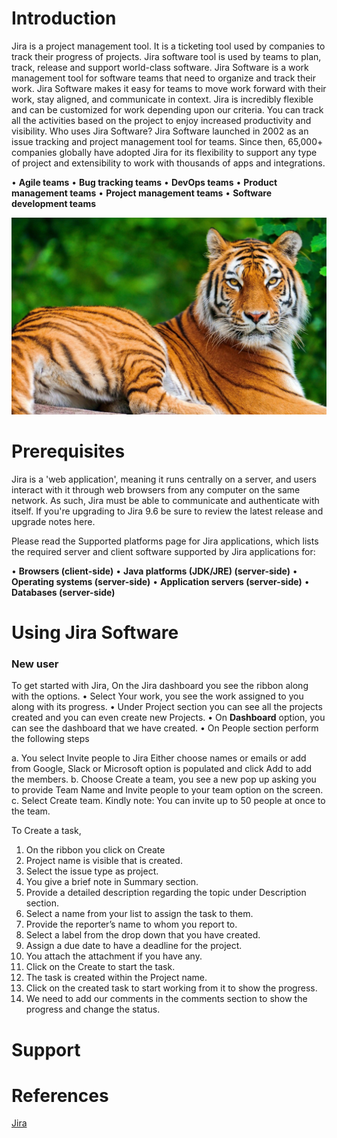 # Introduction

Jira is a project management tool. It is a ticketing tool used by companies to track their progress of projects. Jira software tool is used by teams to plan, track, release and support world-class software. Jira Software is a work management tool for software teams that need to organize and track their work. Jira Software makes it easy for teams to move work forward with their work, stay aligned, and communicate in context. Jira is incredibly flexible and can be customized for work depending upon our criteria. You can track all the activities based on the project to enjoy increased productivity and visibility. 
Who uses Jira Software?
Jira Software launched in 2002 as an issue tracking and project management tool for teams. Since then, 65,000+ companies globally have adopted Jira for its flexibility to support any type of project and extensibility to work with thousands of apps and integrations.

•	**Agile teams**
•	**Bug tracking teams**
•	**DevOps teams**
•	**Product management teams**
•	**Project management teams**
•	**Software development teams**

![Tiger](Photos/Tiger.jpg)

# Prerequisites

Jira is a 'web application', meaning it runs centrally on a server, and users interact with it through web browsers from any computer on the same network. As such, Jira must be able to communicate and authenticate with itself. If you're upgrading to Jira 9.6 be sure to review the latest release and upgrade notes here.

Please read the Supported platforms page for Jira applications, which lists the required server and client software supported by Jira applications for:

•	**Browsers (client-side)**
•	**Java platforms (JDK/JRE) (server-side)**
•	**Operating systems (server-side)**
•	**Application servers (server-side)**
•	**Databases (server-side)**

# Using Jira Software

### New user
To get started with Jira,
On the Jira dashboard you see the ribbon along with the options.
•	Select Your work, you see the work assigned to you along with its progress.
•	Under Project section you can see all the projects created and you can even create new Projects.
•	On **Dashboard** option, you can see the dashboard that we have created.
•	On People section perform the following steps

a.	You select Invite people to Jira
Either choose names or emails or add from Google, Slack or Microsoft option is populated and click Add to add the members.
b.	Choose Create a team, you see a new pop up asking you to provide Team Name and Invite people to your team option on the screen. 
c.	Select Create team.
Kindly note: You can invite up to 50 people at once to the team.

To Create a task,
1.	On the ribbon you click on Create
2.	Project name is visible that is created.
3.	Select the issue type as project.
4.	You give a brief note in Summary section.
5.	Provide a detailed description regarding the topic under Description section.
6.	Select a name from your list to assign the task to them.
7.	Provide the reporter’s name to whom you report to.
8.	Select a label from the drop down that you have created.
9.	Assign a due date to have a deadline for the project.
10.	You attach the attachment if you have any.
11.	Click on the Create to start the task.
12.	The task is created within the Project name.
13.	Click on the created task to start working from it to show the progress.
14.	We need to add our comments in the comments section to show the progress and change the status. 

# Support

# References

[Jira](https://www.atlassian.com/try/cloud/signup?bundle=jira-software-jira-service-management&edition=free)